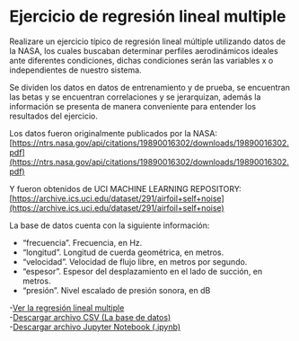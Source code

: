 # Ejercicio de regresión lineal multiple

Realizare un ejercicio típico de regresión lineal múltiple utilizando datos de la NASA, los cuales buscaban determinar perfiles aerodinámicos ideales ante diferentes condiciones, dichas condiciones serán las variables x o independientes de nuestro sistema.   

Se dividen los datos en datos de entrenamiento y de prueba, se encuentran las betas y se encuentran correlaciones y se jerarquizan, además la información se presenta de manera conveniente para entender los resultados del ejercicio.   

Los datos fueron originalmente publicados por la NASA:    
[https://ntrs.nasa.gov/api/citations/19890016302/downloads/19890016302.pdf](https://ntrs.nasa.gov/api/citations/19890016302/downloads/19890016302.pdf)   

Y fueron obtenidos de UCI MACHINE LEARNING REPOSITORY:  
[https://archive.ics.uci.edu/dataset/291/airfoil+self+noise](https://archive.ics.uci.edu/dataset/291/airfoil+self+noise)    

La base de datos cuenta con la siguiente información:   
* “frecuencia”. Frecuencia, en Hz.  
* “longitud”. Longitud de cuerda geométrica, en metros.  
* “velocidad”. Velocidad de flujo libre, en metros por segundo.  
* “espesor”. Espesor del desplazamiento en el lado de succión, en metros.  
* “presión”. Nivel escalado de presión sonora, en dB   

-[Ver la regresión lineal multiple](RegresionMultiple.html)    
-[Descargar archivo CSV (La base de datos)](data1_3.csv)    
-[Descargar archivo Jupyter Notebook (.ipynb)](RegresionMultiple.ipynb)
